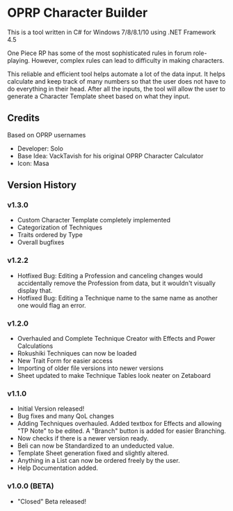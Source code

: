 # OPRP Character Builder

This is a tool written in C# for Windows 7/8/8.1/10 using .NET Framework 4.5

One Piece RP has some of the most sophisticated rules in forum role-playing. However, complex rules can lead to difficulty in making characters. 

This reliable and efficient tool helps automate a lot of the data input. It helps calculate and keep track of many numbers so that the user does not have to do everything in their head. After all the inputs, the tool will allow the user to generate a Character Template sheet based on what they input.

Credits
-------

Based on OPRP usernames

* Developer: Solo
* Base Idea: VackTavish for his original OPRP Character Calculator
* Icon: Masa

Version History
---------------

### v1.3.0

* Custom Character Template completely implemented
* Categorization of Techniques
* Traits ordered by Type
* Overall bugfixes

### v1.2.2

* Hotfixed Bug: Editing a Profession and canceling changes would accidentally remove the Profession from data, but it wouldn't visually display that.
* Hotfixed Bug: Editing a Technique name to the same name as another one would flag an error.

### v1.2.0

* Overhauled and Complete Technique Creator with Effects and Power Calculations
* Rokushiki Techniques can now be loaded
* New Trait Form for easier access
* Importing of older file versions into newer versions
* Sheet updated to make Technique Tables look neater on Zetaboard

### v1.1.0 

* Initial Version released! 
* Bug fixes and many QoL changes 
* Adding Techniques overhauled. Added textbox for Effects and allowing "TP Note" to be edited. A "Branch" button is added for easier Branching. 
* Now checks if there is a newer version ready. 
* Beli can now be Standardized to an undeducted value. 
* Template Sheet generation fixed and slightly altered. 
* Anything in a List can now be ordered freely by the user. 
* Help Documentation added. 

### v1.0.0 (BETA)

* "Closed" Beta released!